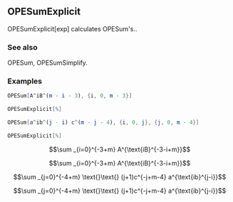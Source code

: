 ##  OPESumExplicit 

OPESumExplicit[exp] calculates OPESum's..

###  See also 

OPESum, OPESumSimplify.

###  Examples 

```mathematica
OPESum[A^iB^(m - i - 3), {i, 0, m - 3}] 
 
OPESumExplicit[%] 
 
OPESum[a^ib^(j - i) c^(m - j - 4), {i, 0, j}, {j, 0, m - 4}] 
 
OPESumExplicit[%]
```

$$\sum _{i=0}^{-3+m} A^{\text{iB}^{-3-i+m}}$$

$$\sum _{i=0}^{-3+m} A^{\text{iB}^{-3-i+m}}$$

$$\sum _{j=0}^{-4+m} \text{}\text{} (j+1)c^{-j+m-4} a^{\text{ib}^{j-i}}$$

$$\sum _{j=0}^{-4+m} \text{}\text{} (j+1)c^{-j+m-4} a^{\text{ib}^{j-i}}$$